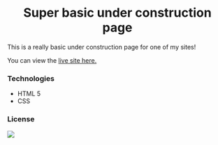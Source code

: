 <p align="center">
  </a>
</p>
<h1 align="center">
  Super basic under construction page
</h1>



This is a really basic under construction page for one of my sites! 

<p align="left">You can view the <a href="https://jordanholt.dev/">live site here.</a></p>

### Technologies

* HTML 5
* CSS

### License

<p align="left">
  <a href="https://github.com/jordanholtdev/jordan-holt-blog/blob/master/LICENSE">
    <img src="https://img.shields.io/github/license/jordanholtdev/jordan-holt-blog?label=License%20%F0%9F%92%A5" />
  </a>
</p>